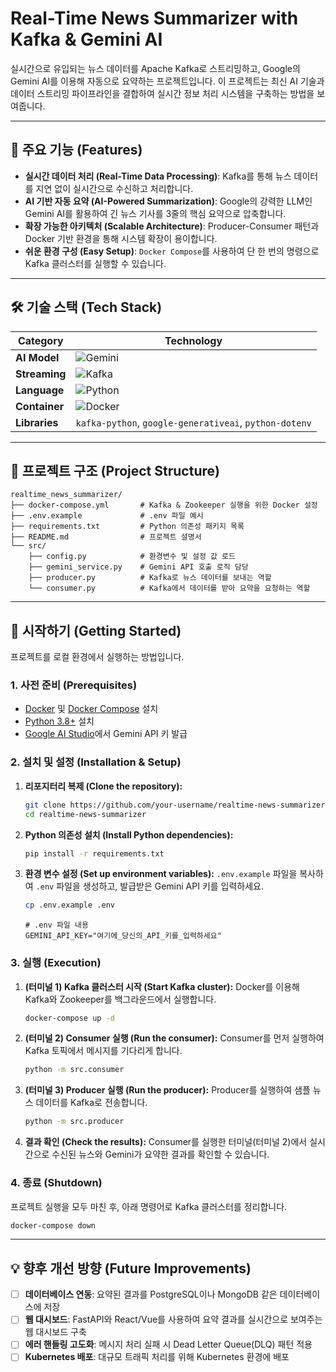 # Real-Time News Summarizer with Kafka & Gemini AI

실시간으로 유입되는 뉴스 데이터를 Apache Kafka로 스트리밍하고, Google의 Gemini AI를 이용해 자동으로 요약하는 프로젝트입니다. 이 프로젝트는 최신 AI 기술과 데이터 스트리밍 파이프라인을 결합하여 실시간 정보 처리 시스템을 구축하는 방법을 보여줍니다.

---

## 🚀 주요 기능 (Features)

- **실시간 데이터 처리 (Real-Time Data Processing)**: Kafka를 통해 뉴스 데이터를 지연 없이 실시간으로 수신하고 처리합니다.
- **AI 기반 자동 요약 (AI-Powered Summarization)**: Google의 강력한 LLM인 Gemini AI를 활용하여 긴 뉴스 기사를 3줄의 핵심 요약으로 압축합니다.
- **확장 가능한 아키텍처 (Scalable Architecture)**: Producer-Consumer 패턴과 Docker 기반 환경을 통해 시스템 확장이 용이합니다.
- **쉬운 환경 구성 (Easy Setup)**: `Docker Compose`를 사용하여 단 한 번의 명령으로 Kafka 클러스터를 실행할 수 있습니다.

---

## 🛠️ 기술 스택 (Tech Stack)

| Category      | Technology                                                                                                                              |
|---------------|-----------------------------------------------------------------------------------------------------------------------------------------|
| **AI Model**  | <img src="https://img.shields.io/badge/Google%20Gemini-4285F4?style=flat&logo=google&logoColor=white" alt="Gemini">                      |
| **Streaming** | <img src="https://img.shields.io/badge/Apache%20Kafka-231F20?style=flat&logo=apachekafka&logoColor=white" alt="Kafka">                  |
| **Language**  | <img src="https://img.shields.io/badge/Python-3776AB?style=flat&logo=python&logoColor=white" alt="Python">                               |
| **Container** | <img src="https://img.shields.io/badge/Docker-2496ED?style=flat&logo=docker&logoColor=white" alt="Docker">                                 |
| **Libraries** | `kafka-python`, `google-generativeai`, `python-dotenv`                                                                                  |

---

## 📂 프로젝트 구조 (Project Structure)

```
realtime_news_summarizer/
├── docker-compose.yml       # Kafka & Zookeeper 실행을 위한 Docker 설정
├── .env.example             # .env 파일 예시
├── requirements.txt         # Python 의존성 패키지 목록
├── README.md                # 프로젝트 설명서
└── src/
    ├── config.py            # 환경변수 및 설정 값 로드
    ├── gemini_service.py    # Gemini API 호출 로직 담당
    ├── producer.py          # Kafka로 뉴스 데이터를 보내는 역할
    └── consumer.py          # Kafka에서 데이터를 받아 요약을 요청하는 역할
```

---

## 🏁 시작하기 (Getting Started)

프로젝트를 로컬 환경에서 실행하는 방법입니다.

### 1. 사전 준비 (Prerequisites)

- [Docker](https://www.docker.com/get-started) 및 [Docker Compose](https://docs.docker.com/compose/install/) 설치
- [Python 3.8+](https://www.python.org/downloads/) 설치
- [Google AI Studio](https://aistudio.google.com/app/apikey)에서 Gemini API 키 발급

### 2. 설치 및 설정 (Installation & Setup)

1.  **리포지터리 복제 (Clone the repository):**
    ```bash
    git clone https://github.com/your-username/realtime-news-summarizer.git
    cd realtime-news-summarizer
    ```

2.  **Python 의존성 설치 (Install Python dependencies):**
    ```bash
    pip install -r requirements.txt
    ```

3.  **환경 변수 설정 (Set up environment variables):**
    `.env.example` 파일을 복사하여 `.env` 파일을 생성하고, 발급받은 Gemini API 키를 입력하세요.
    ```bash
    cp .env.example .env
    ```
    ```.env
    # .env 파일 내용
    GEMINI_API_KEY="여기에_당신의_API_키를_입력하세요"
    ```

### 3. 실행 (Execution)

1.  **(터미널 1) Kafka 클러스터 시작 (Start Kafka cluster):**
    Docker를 이용해 Kafka와 Zookeeper를 백그라운드에서 실행합니다.
    ```bash
    docker-compose up -d
    ```

2.  **(터미널 2) Consumer 실행 (Run the consumer):**
    Consumer를 먼저 실행하여 Kafka 토픽에서 메시지를 기다리게 합니다.
    ```bash
    python -m src.consumer
    ```

3.  **(터미널 3) Producer 실행 (Run the producer):**
    Producer를 실행하여 샘플 뉴스 데이터를 Kafka로 전송합니다.
    ```bash
    python -m src.producer
    ```

4.  **결과 확인 (Check the results):**
    Consumer를 실행한 터미널(터미널 2)에서 실시간으로 수신된 뉴스와 Gemini가 요약한 결과를 확인할 수 있습니다.


### 4. 종료 (Shutdown)

프로젝트 실행을 모두 마친 후, 아래 명령어로 Kafka 클러스터를 정리합니다.
```bash
docker-compose down
```

---

## 💡 향후 개선 방향 (Future Improvements)

-   [ ] **데이터베이스 연동**: 요약된 결과를 PostgreSQL이나 MongoDB 같은 데이터베이스에 저장
-   [ ] **웹 대시보드**: FastAPI와 React/Vue를 사용하여 요약 결과를 실시간으로 보여주는 웹 대시보드 구축
-   [ ] **에러 핸들링 고도화**: 메시지 처리 실패 시 Dead Letter Queue(DLQ) 패턴 적용
-   [ ] **Kubernetes 배포**: 대규모 트래픽 처리를 위해 Kubernetes 환경에 배포

